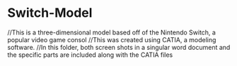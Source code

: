 # Switch-Model

//This is a three-dimensional model based off of the Nintendo Switch, a popular video game consol
//This was created using CATIA, a modeling software.
//In this folder, both screen shots in a singular word document and the specific parts are included along with the CATIA files

